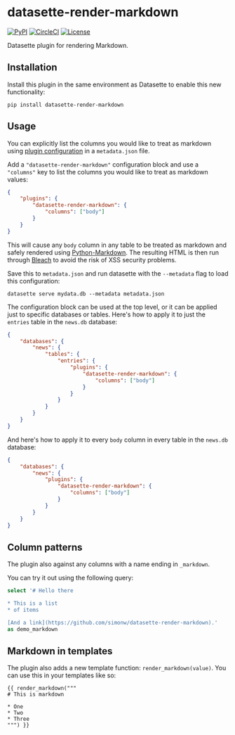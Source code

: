 # datasette-render-markdown

[![PyPI](https://img.shields.io/pypi/v/datasette-render-markdown.svg)](https://pypi.org/project/datasette-render-markdown/)
[![CircleCI](https://circleci.com/gh/simonw/datasette-render-markdown.svg?style=svg)](https://circleci.com/gh/simonw/datasette-render-markdown)
[![License](https://img.shields.io/badge/license-Apache%202.0-blue.svg)](https://github.com/simonw/datasette-render-markdown/blob/master/LICENSE)

Datasette plugin for rendering Markdown.

## Installation

Install this plugin in the same environment as Datasette to enable this new functionality:

    pip install datasette-render-markdown

## Usage

You can explicitly list the columns you would like to treat as markdown using [plugin configuration](https://datasette.readthedocs.io/en/stable/plugins.html#plugin-configuration) in a `metadata.json` file.

Add a `"datasette-render-markdown"` configuration block and use a `"columns"` key to list the columns you would like to treat as markdown values:

```json
{
    "plugins": {
        "datasette-render-markdown": {
            "columns": ["body"]
        }
    }
}
```
This will cause any `body` column in any table to be treated as markdown and safely rendered using [Python-Markdown](https://python-markdown.github.io/). The resulting HTML is then run through [Bleach](https://bleach.readthedocs.io/) to avoid the risk of XSS security problems.

Save this to `metadata.json` and run datasette with the `--metadata` flag to load this configuration:

    datasette serve mydata.db --metadata metadata.json

The configuration block can be used at the top level, or it can be applied just to specific databases or tables. Here's how to apply it to just the `entries` table in the `news.db` database:

```json
{
    "databases": {
        "news": {
            "tables": {
                "entries": {
                    "plugins": {
                        "datasette-render-markdown": {
                            "columns": ["body"]
                        }
                    }
                }
            }
        }
    }
}
```

And here's how to apply it to every `body` column in every table in the `news.db` database:

```json
{
    "databases": {
        "news": {
            "plugins": {
                "datasette-render-markdown": {
                    "columns": ["body"]
                }
            }
        }
    }
}
```

## Column patterns

The plugin also against any columns with a name ending in `_markdown`.

You can try it out using the following query:

```sql
select '# Hello there

* This is a list
* of items

[And a link](https://github.com/simonw/datasette-render-markdown).'
as demo_markdown
```

## Markdown in templates

The plugin also adds a new template function: `render_markdown(value)`. You can use this in your templates like so:

```html+jinja
{{ render_markdown("""
# This is markdown

* One
* Two
* Three
""") }}
```
